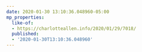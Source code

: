 ```yaml
---
date: 2020-01-30 13:10:36.048960-05:00
mp_properties:
  like-of:
  - https://charlotteallen.info/2020/01/29/7018/
  published:
  - '2020-01-30T13:10:36.048960'
---
```


